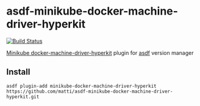 # asdf-minikube-docker-machine-driver-hyperkit

[![Build Status](https://travis-ci.org/matti/asdf-minikube.svg?branch=master)](https://travis-ci.org/matti/asdf-docker-machine-driver-hyperkit)

[Minikube docker-machine-driver-hyperkit](https://github.com/kubernetes/minikube) plugin for [asdf](https://github.com/asdf-vm/asdf) version manager

## Install

```
asdf plugin-add minikube-docker-machine-driver-hyperkit https://github.com/matti/asdf-minikube-docker-machine-driver-hyperkit.git
```
